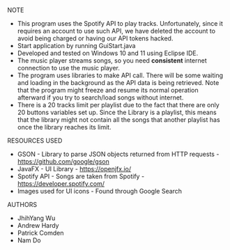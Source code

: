 NOTE
  - This program uses the Spotify API to play tracks. Unfortunately, since it requires an account to use such API, we have deleted the account to avoid being charged or having our API tokens hacked.
  - Start application by running GuiStart.java
  - Developed and tested on Windows 10 and 11 using Eclipse IDE.
  - The music player streams songs, so you need **consistent** internet connection to use the music player.
  - The program uses libraries to make API call. There will be some waiting and loading in the background as the API data is being retrieved. Note that the program might freeze and resume its normal operation afterward if you try to search/load songs without internet.
  - There is a 20 tracks limit per playlist due to the fact that there are only 20 buttons variables set up. Since the Library is a playlist, this means that the library might not contain all the songs that another playlist has once the library reaches its limit.

RESOURCES USED
  - GSON        - Library to parse JSON objects returned from HTTP requests - https://github.com/google/gson
  - JavaFX      - UI Library - https://openjfx.io/
  - Spotify API - Songs are taken from Spotify - https://developer.spotify.com/
  - Images used for UI icons - Found through Google Search

AUTHORS
  - JhihYang Wu
  - Andrew Hardy
  - Patrick Comden
  - Nam Do

